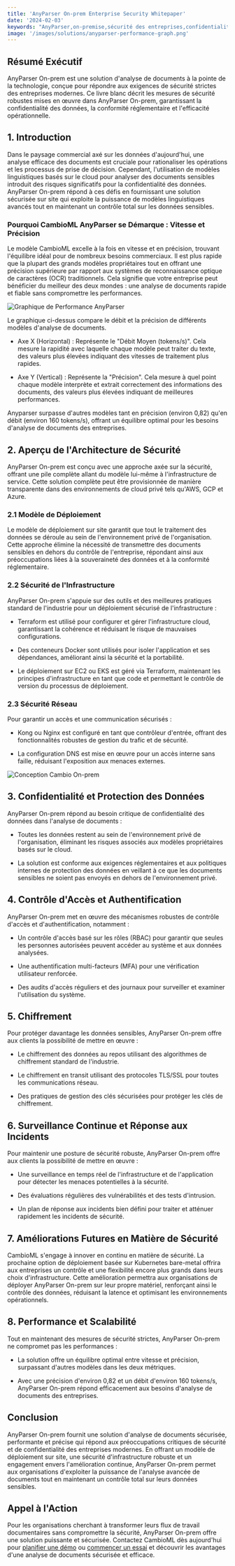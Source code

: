 ```yaml
---
title: 'AnyParser On-prem Enterprise Security Whitepaper'
date: '2024-02-03'
keywords: "AnyParser,on-premise,sécurité des entreprises,confidentialité des données,analyse de documents,sécurité de l'infrastructure,chiffrement,contrôle d'accès,conformité,livre blanc"
image: '/images/solutions/anyparser-performance-graph.png'
---
```


## Résumé Exécutif

AnyParser On-prem est une solution d'analyse de documents à la pointe de la technologie, conçue pour répondre aux exigences de sécurité strictes des entreprises modernes. Ce livre blanc décrit les mesures de sécurité robustes mises en œuvre dans AnyParser On-prem, garantissant la confidentialité des données, la conformité réglementaire et l'efficacité opérationnelle.

## 1. Introduction

Dans le paysage commercial axé sur les données d'aujourd'hui, une analyse efficace des documents est cruciale pour rationaliser les opérations et les processus de prise de décision. Cependant, l'utilisation de modèles linguistiques basés sur le cloud pour analyser des documents sensibles introduit des risques significatifs pour la confidentialité des données. AnyParser On-prem répond à ces défis en fournissant une solution sécurisée sur site qui exploite la puissance de modèles linguistiques avancés tout en maintenant un contrôle total sur les données sensibles.

### Pourquoi CambioML AnyParser se Démarque : Vitesse et Précision

Le modèle CambioML excelle à la fois en vitesse et en précision, trouvant l'équilibre idéal pour de nombreux besoins commerciaux. Il est plus rapide que la plupart des grands modèles propriétaires tout en offrant une précision supérieure par rapport aux systèmes de reconnaissance optique de caractères (OCR) traditionnels. Cela signifie que votre entreprise peut bénéficier du meilleur des deux mondes : une analyse de documents rapide et fiable sans compromettre les performances.

![Graphique de Performance AnyParser](/images/solutions/anyparser-performance-graph.png)

Le graphique ci-dessus compare le débit et la précision de différents modèles d'analyse de documents.

- Axe X (Horizontal) : Représente le "Débit Moyen (tokens/s)". Cela mesure la rapidité avec laquelle chaque modèle peut traiter du texte, des valeurs plus élevées indiquant des vitesses de traitement plus rapides.

- Axe Y (Vertical) : Représente la "Précision". Cela mesure à quel point chaque modèle interprète et extrait correctement des informations des documents, des valeurs plus élevées indiquant de meilleures performances.

Anyparser surpasse d'autres modèles tant en précision (environ 0,82) qu'en débit (environ 160 tokens/s), offrant un équilibre optimal pour les besoins d'analyse de documents des entreprises.

## 2. Aperçu de l'Architecture de Sécurité

AnyParser On-prem est conçu avec une approche axée sur la sécurité, offrant une pile complète allant du modèle lui-même à l'infrastructure de service. Cette solution complète peut être provisionnée de manière transparente dans des environnements de cloud privé tels qu'AWS, GCP et Azure.

### 2.1 Modèle de Déploiement

Le modèle de déploiement sur site garantit que tout le traitement des données se déroule au sein de l'environnement privé de l'organisation. Cette approche élimine la nécessité de transmettre des documents sensibles en dehors du contrôle de l'entreprise, répondant ainsi aux préoccupations liées à la souveraineté des données et à la conformité réglementaire.

### 2.2 Sécurité de l'Infrastructure

AnyParser On-prem s'appuie sur des outils et des meilleures pratiques standard de l'industrie pour un déploiement sécurisé de l'infrastructure :

- Terraform est utilisé pour configurer et gérer l'infrastructure cloud, garantissant la cohérence et réduisant le risque de mauvaises configurations.

- Des conteneurs Docker sont utilisés pour isoler l'application et ses dépendances, améliorant ainsi la sécurité et la portabilité.

- Le déploiement sur EC2 ou EKS est géré via Terraform, maintenant les principes d'infrastructure en tant que code et permettant le contrôle de version du processus de déploiement.

### 2.3 Sécurité Réseau

Pour garantir un accès et une communication sécurisés :

- Kong ou Nginx est configuré en tant que contrôleur d'entrée, offrant des fonctionnalités robustes de gestion du trafic et de sécurité.

- La configuration DNS est mise en œuvre pour un accès interne sans faille, réduisant l'exposition aux menaces externes.

![Conception Cambio On-prem](/images/solutions/cambio-onprem-design.png)

## 3. Confidentialité et Protection des Données

AnyParser On-prem répond au besoin critique de confidentialité des données dans l'analyse de documents :

- Toutes les données restent au sein de l'environnement privé de l'organisation, éliminant les risques associés aux modèles propriétaires basés sur le cloud.

- La solution est conforme aux exigences réglementaires et aux politiques internes de protection des données en veillant à ce que les documents sensibles ne soient pas envoyés en dehors de l'environnement privé.

## 4. Contrôle d'Accès et Authentification

AnyParser On-prem met en œuvre des mécanismes robustes de contrôle d'accès et d'authentification, notamment :

- Un contrôle d'accès basé sur les rôles (RBAC) pour garantir que seules les personnes autorisées peuvent accéder au système et aux données analysées.

- Une authentification multi-facteurs (MFA) pour une vérification utilisateur renforcée.

- Des audits d'accès réguliers et des journaux pour surveiller et examiner l'utilisation du système.

## 5. Chiffrement

Pour protéger davantage les données sensibles, AnyParser On-prem offre aux clients la possibilité de mettre en œuvre :

- Le chiffrement des données au repos utilisant des algorithmes de chiffrement standard de l'industrie.

- Le chiffrement en transit utilisant des protocoles TLS/SSL pour toutes les communications réseau.

- Des pratiques de gestion des clés sécurisées pour protéger les clés de chiffrement.

## 6. Surveillance Continue et Réponse aux Incidents

Pour maintenir une posture de sécurité robuste, AnyParser On-prem offre aux clients la possibilité de mettre en œuvre :

- Une surveillance en temps réel de l'infrastructure et de l'application pour détecter les menaces potentielles à la sécurité.

- Des évaluations régulières des vulnérabilités et des tests d'intrusion.

- Un plan de réponse aux incidents bien défini pour traiter et atténuer rapidement les incidents de sécurité.

## 7. Améliorations Futures en Matière de Sécurité

CambioML s'engage à innover en continu en matière de sécurité. La prochaine option de déploiement basée sur Kubernetes bare-metal offrira aux entreprises un contrôle et une flexibilité encore plus grands dans leurs choix d'infrastructure. Cette amélioration permettra aux organisations de déployer AnyParser On-prem sur leur propre matériel, renforçant ainsi le contrôle des données, réduisant la latence et optimisant les environnements opérationnels.

## 8. Performance et Scalabilité

Tout en maintenant des mesures de sécurité strictes, AnyParser On-prem ne compromet pas les performances :

- La solution offre un équilibre optimal entre vitesse et précision, surpassant d'autres modèles dans les deux métriques.

- Avec une précision d'environ 0,82 et un débit d'environ 160 tokens/s, AnyParser On-prem répond efficacement aux besoins d'analyse de documents des entreprises.

## Conclusion

AnyParser On-prem fournit une solution d'analyse de documents sécurisée, performante et précise qui répond aux préoccupations critiques de sécurité et de confidentialité des entreprises modernes. En offrant un modèle de déploiement sur site, une sécurité d'infrastructure robuste et un engagement envers l'amélioration continue, AnyParser On-prem permet aux organisations d'exploiter la puissance de l'analyse avancée de documents tout en maintenant un contrôle total sur leurs données sensibles.

## Appel à l'Action

Pour les organisations cherchant à transformer leurs flux de travail documentaires sans compromettre la sécurité, AnyParser On-prem offre une solution puissante et sécurisée. Contactez CambioML dès aujourd'hui pour [planifier une démo](https://www.cambioml.com/book-demo) ou [commencer un essai](https://www.cambioml.com/sandbox) et découvrir les avantages d'une analyse de documents sécurisée et efficace.
